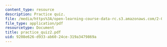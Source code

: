 ```yaml
---
content_type: resource
description: Practice quiz.
file: /media/https%3A/open-learning-course-data-rc.s3.amazonaws.com/2-002-mechanics-and-materials-ii-spring-2004/9208e626d933ab6024ce319a3479869a_practice_quiz2.pdf
file_type: application/pdf
resourcetype: Document
title: practice_quiz2.pdf
uid: 9208e626-d933-ab60-24ce-319a3479869a
---
```

